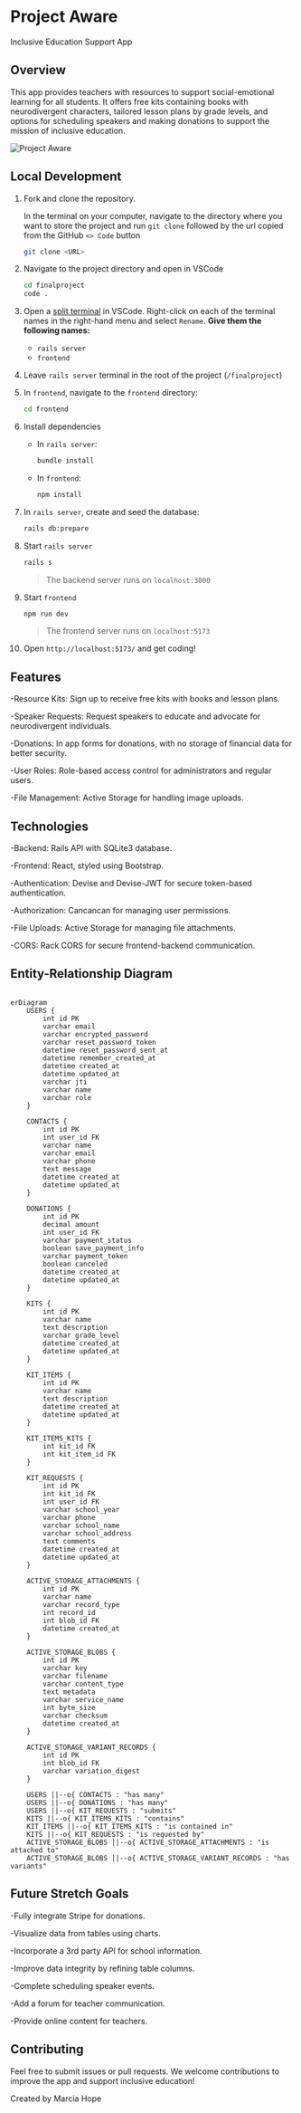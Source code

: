 #  Project Aware
Inclusive Education Support App


## Overview
This app provides teachers with resources to support social-emotional learning for all students. It offers free kits containing books with neurodivergent characters, tailored lesson plans by grade levels, and options for scheduling speakers and making donations to support the mission of inclusive education.

![Project Aware](https://raw.githubusercontent.com/mhope21/finalproject/main/frontend/public/ProjectAware.gif)

## Local Development

1. Fork and clone the repository.

    In the terminal on your computer, navigate to the directory where you want to store the project and run `git clone` followed by the url copied from the GitHub `<> Code` button

     ```sh
     git clone <URL>
     ```

2. Navigate to the project directory and open in VSCode

    ```sh
    cd finalproject
    code .
    ```

3. Open a [split terminal](https://code.visualstudio.com/docs/terminal/basics#_groups-split-panes) in VSCode. Right-click on each of the terminal names in the right-hand menu and select `Rename`. **Give them the following names:**

   - `rails server`
   - `frontend`

4. Leave `rails server` terminal in the root of the project (`/finalproject`)
5. In `frontend`, navigate to the `frontend` directory:

   ```sh
   cd frontend
   ```

6. Install dependencies

    - In `rails server`:

       ```sh
       bundle install
       ```

    - In `frontend`:

       ```sh
       npm install
       ```

7. In `rails server`, create and seed the database:

    ```sh
    rails db:prepare
    ```

8. Start `rails server`

   ```sh
   rails s
   ```

    > The backend server runs on `localhost:3000`

9. Start `frontend`

    ```sh
    npm run dev
    ```

    > The frontend server runs on `localhost:5173`

10. Open `http://localhost:5173/` and get coding!

## Features

-Resource Kits: Sign up to receive free kits with books and lesson plans.

-Speaker Requests: Request speakers to educate and advocate for neurodivergent individuals.

-Donations: In app forms for donations, with no storage of financial data for better security.

-User Roles: Role-based access control for administrators and regular users.

-File Management: Active Storage for handling image uploads.

## Technologies
-Backend: Rails API with SQLite3 database.

-Frontend: React, styled using Bootstrap.

-Authentication: Devise and Devise-JWT for secure token-based authentication.

-Authorization: Cancancan for managing user permissions.

-File Uploads: Active Storage for managing file attachments.

-CORS: Rack CORS for secure frontend-backend communication.

## Entity-Relationship Diagram

```mermaid

erDiagram
    USERS {
        int id PK
        varchar email
        varchar encrypted_password
        varchar reset_password_token
        datetime reset_password_sent_at
        datetime remember_created_at
        datetime created_at
        datetime updated_at
        varchar jti
        varchar name
        varchar role
    }

    CONTACTS {
        int id PK
        int user_id FK
        varchar name
        varchar email
        varchar phone
        text message
        datetime created_at
        datetime updated_at
    }

    DONATIONS {
        int id PK
        decimal amount
        int user_id FK
        varchar payment_status
        boolean save_payment_info
        varchar payment_token
        boolean canceled
        datetime created_at
        datetime updated_at
    }

    KITS {
        int id PK
        varchar name
        text description
        varchar grade_level
        datetime created_at
        datetime updated_at
    }

    KIT_ITEMS {
        int id PK
        varchar name
        text description
        datetime created_at
        datetime updated_at
    }

    KIT_ITEMS_KITS {
        int kit_id FK
        int kit_item_id FK
    }

    KIT_REQUESTS {
        int id PK
        int kit_id FK
        int user_id FK
        varchar school_year
        varchar phone
        varchar school_name
        varchar school_address
        text comments
        datetime created_at
        datetime updated_at
    }

    ACTIVE_STORAGE_ATTACHMENTS {
        int id PK
        varchar name
        varchar record_type
        int record_id
        int blob_id FK
        datetime created_at
    }

    ACTIVE_STORAGE_BLOBS {
        int id PK
        varchar key
        varchar filename
        varchar content_type
        text metadata
        varchar service_name
        int byte_size
        varchar checksum
        datetime created_at
    }

    ACTIVE_STORAGE_VARIANT_RECORDS {
        int id PK
        int blob_id FK
        varchar variation_digest
    }

    USERS ||--o{ CONTACTS : "has many"
    USERS ||--o{ DONATIONS : "has many"
    USERS ||--o{ KIT_REQUESTS : "submits"
    KITS ||--o{ KIT_ITEMS_KITS : "contains"
    KIT_ITEMS ||--o{ KIT_ITEMS_KITS : "is contained in"
    KITS ||--o{ KIT_REQUESTS : "is requested by"
    ACTIVE_STORAGE_BLOBS ||--o{ ACTIVE_STORAGE_ATTACHMENTS : "is attached to"
    ACTIVE_STORAGE_BLOBS ||--o{ ACTIVE_STORAGE_VARIANT_RECORDS : "has variants"

```




## Future Stretch Goals
-Fully integrate Stripe for donations.

-Visualize data from tables using charts.

-Incorporate a 3rd party API for school information.

-Improve data integrity by refining table columns.

-Complete scheduling speaker events.

-Add a forum for teacher communication.

-Provide online content for teachers.


## Contributing
Feel free to submit issues or pull requests. We welcome contributions to improve the app and support inclusive education!

Created by Marcia Hope
